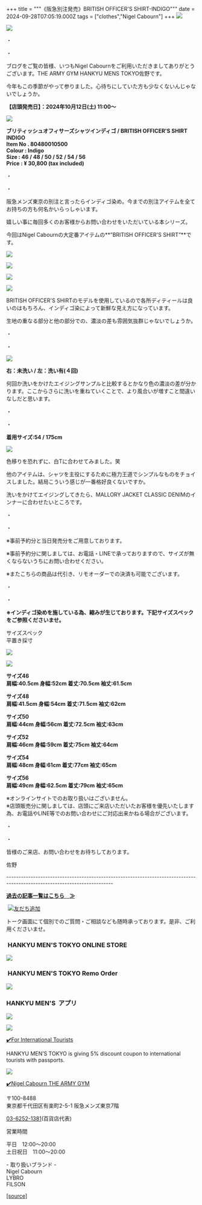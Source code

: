 +++
title = """《阪急別注発売》BRITISH OFFICER'S SHIRT-INDIGO"""
date = 2024-09-28T07:05:19.000Z
tags = ["clothes","Nigel Cabourn"]
+++
![](https://cdn.shopify.com/s/files/1/0094/9295/5196/files/IMG_3976_0cc38d98-f81b-4acb-9aea-83b84b6a1175_480x480.jpg?v=1727505091)

![](https://cdn.shopify.com/s/files/1/0094/9295/5196/files/IMG_3987_f9319bc1-e498-4dd7-b331-97fd603a9ccf_480x480.jpg?v=1727506522)

・

・

ブログをご覧の皆様、いつもNigel Cabournをご利用いただきましてありがとうございます。THE ARMY GYM HANKYU MENS TOKYO佐野です。

今年もこの季節がやって参りました。心待ちにしていた方も少なくないんじゃないでしょうか。

**【店頭発売日】：2024年10月12日(土) 11:00～**

![](https://cdn.shopify.com/s/files/1/0094/9295/5196/files/IMG_1075_b7b96755-0833-4a36-92bb-590673b01e08_480x480.jpg?v=1727505435)

**ブリティッシュオフィサーズシャツインディゴ / BRITISH OFFICER'S SHIRT INDIGO  
Item No . 80480010500  
Colour : Indigo  
Size : 46 / 48 / 50 / 52** **/ 54 / 56  
Price : ¥ 30,800 (tax included)**

・

・

阪急メンズ東京の別注と言ったらインディゴ染め。今までの別注アイテムを全てお持ちの方も何名かいらっしゃいます。

嬉しい事に毎回多くのお客様からお問い合わせをいただいている本シリーズ。

今回はNigel Cabournの大定番アイテムの**”BRITISH OFFICER'S SHIRT”**です。

![](https://cdn.shopify.com/s/files/1/0094/9295/5196/files/IMG_3990_ab647777-4674-48ba-90a9-a522323e7dd2_480x480.jpg?v=1727505091)

![](https://cdn.shopify.com/s/files/1/0094/9295/5196/files/IMG_3997_480x480.jpg?v=1727505090)

![](https://cdn.shopify.com/s/files/1/0094/9295/5196/files/IMG_3992_6bb0199f-3782-4c43-9d51-ddac65745451_480x480.jpg?v=1727505091)

![](https://cdn.shopify.com/s/files/1/0094/9295/5196/files/IMG_3982_be459510-ba49-4583-a541-d19d8c74dfde_480x480.jpg?v=1727505091)

BRITISH OFFICER'S SHIRTのモデルを使用しているので各所ディティールは良いのはもちろん、インディゴ染によって新鮮な見え方になっています。

生地の重なる部分と他の部分での、濃淡の差も雰囲気抜群じゃないでしょうか。

・

・

![](https://cdn.shopify.com/s/files/1/0094/9295/5196/files/IMG_1219_480x480.jpg?v=1727506427)

**右：未洗い / 左：洗い有(４回)** 

何回か洗いをかけたエイジングサンプルと比較するとかなり色の濃淡の差が分かります。ここからさらに洗いを重ねていくことで、より風合いが増すこと間違いなしだと思います。

・

・

**着用サイズ:54 / 175cm**

![](https://cdn.shopify.com/s/files/1/0094/9295/5196/files/IMG_1218_480x480.jpg?v=1727505091)

色移りを恐れずに、白Tに合わせてみました。笑

他のアイテムは、シャツを主役にするために極力王道でシンプルなものをチョイスしました。結局こういう感じが一番格好良くないですか。

洗いをかけてエイジングしてきたら、MALLORY JACKET CLASSIC DENIMのインナーに合わせたいところです。

・

・

※事前予約分と当日発売分をご用意しております。

※事前予約分に関しましては、お電話・LINEで承っておりますので、サイズが無くならないうちにお問い合わせください。

※またこちらの商品は代引き、リモオーダーでの決済も可能でございます。

・

・

**※インディゴ染めを施している為、縮みが生じております。下記サイズスペックをご参照くださいませ。**  
  
サイズスペック  
平置き採寸

![](https://cdn.shopify.com/s/files/1/0094/9295/5196/files/IMG_0711_64f5ac4f-8ba8-4d8b-8378-bbd450cbcb55_480x480.jpg?v=1721893303)

![](https://cdn.shopify.com/s/files/1/0094/9295/5196/files/IMG_0712_31cf4ce2-c0ca-4d74-952a-230cc6a0e0f2_480x480.jpg?v=1721893308)

**サイズ46  
肩幅:40.5cm 身幅:52cm 着丈:70.5cm 袖丈:61.5cm**　

**サイズ48   
肩幅:41.5cm 身幅:54cm 着丈:71.5cm 袖丈:62cm**　  
  
**サイズ50   
肩幅:44cm 身幅:56cm 着丈:72.5cm 袖丈:63cm**  
  
**サイズ52   
肩幅:46cm 身幅:59cm 着丈:75cm 袖丈:64cm**  
  
**サイズ54   
肩幅:48cm 身幅:61cm 着丈:77cm 袖丈:65cm**

**サイズ56  
肩幅:49cm 身幅:62.5cm 着丈:79cm 袖丈:65cm**

※オンラインサイトでのお取り扱いはございません。  
※店頭販売分に関しましては、店頭にご来店いただいたお客様を優先いたします為、お電話やLINE等でのお問い合わせにご対応出来かねる場合がございます。  

・

・

皆様のご来店、お問い合わせをお待ちしております。  

佐野

\--------------------------------------------------------------------------------------------------------------------------

[**過去の記事一覧はこちら　≫**](https://cabourn.jp/blogs/shop-info/tagged/the-army-gym-hankyu-mens-tokyo)

 [![友だち追加](https://scdn.line-apps.com/n/line_add_friends/btn/ja.png)](https://lin.ee/NdALMrk)

トーク画面にて個別でのご質問・ご相談なども随時承っております。是非、ご利用くださいませ。

###  HANKYU MEN'S TOKYO ONLINE STORE

[![](https://cdn.shopify.com/s/files/1/0094/9295/5196/files/89E08B8F-87A2-468C-B5C0-CCCEBD744C0B_240x240.jpg?v=1652323830)](https://web.hh-online.jp/hankyu-mens/goods/list.html?shoptype=1&cid=b_mgs_vtr_amg)

###  HANKYU MEN'S TOKYO Remo Order

[![](https://cdn.shopify.com/s/files/1/0094/9295/5196/files/IMG_4203_480x480.png?v=1693122470)](https://web.hh-online.jp/hankyu-mens/contents/remoorder/)

### HANKYU MEN'S  アプリ

[**![](https://cdn.shopify.com/s/files/1/0094/9295/5196/files/IMG_4236_480x480.png?v=1693821347)**](https://web.hh-online.jp/hankyu-mens/contents/app/)

![](https://cdn.shopify.com/s/files/1/0094/9295/5196/files/642F2481-827F-485B-B569-888BEA4847CE.gif?v=1599792399)

[✔️](https://www.hankyu-dept.co.jp/mens-tokyo/guestcoupon/)[For International Tourists](https://www.hankyu-dept.co.jp/mens-tokyo/guestcoupon/)

HANKYU MEN’S TOKYO is giving 5% discount coupon to international tourists with passports.

![](https://cdn.shopify.com/s/files/1/0094/9295/5196/files/111.jpg?v=1630658023)

[✔️Nigel Cabourn THE ARMY GYM](https://web.hh-online.jp/hankyu-mens/goods/list.html?shoptype=1&cid=b_mgs_vtr_amg)

〒100-8488  
東京都千代田区有楽町2-5-1 阪急メンズ東京7階

[03-6252-1381](tel:0362521381)(百貨店代表)

営業時間

平日　12:00～20:00  
土日祝日　11:00～20:00  

\- 取り扱いブランド -  
Nigel Cabourn  
LYBRO  
FILSON

[[source]](https://cabourn.jp/blogs/shop-info/hankyu20240928-1)
